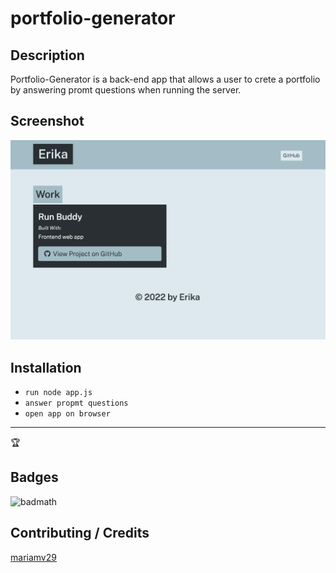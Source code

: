 # portfolio-generator

## Description 
Portfolio-Generator is a back-end app that allows a user to crete a portfolio by answering promt questions when running the server. 


## Screenshot 
![screenhot](./assets/images/portfolio.jpg)


## Installation 
* `run node app.js`
* `answer propmt questions`
* `open app on browser`
---

🏆 
## Badges

![badmath](https://img.shields.io/github/languages/top/nielsenjared/badmath)




## Contributing / Credits

[mariamv29](https://github.com/mariamv29/README-generator.git)
